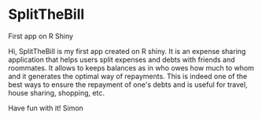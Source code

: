 # SplitTheBill
First app on R Shiny

Hi, 
SplitTheBill is my first app created on R shiny. It is an expense sharing application that helps users split expenses and debts with friends and roommates.
It allows to keeps balances as in who owes how much to whom and it generates the optimal way of repayments.
This is indeed one of the best ways to ensure the repayment of one's debts and is useful for travel, house sharing, shopping, etc.

Have fun with it!
Simon
